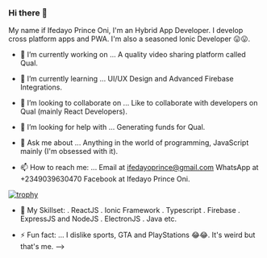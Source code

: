 ### Hi there 👋

My name if Ifedayo Prince Oni, 
I'm an Hybrid App Developer. I develop cross platform apps and PWA. 
I'm also a seasoned Ionic Developer 😛😛. 


- 🔭 I’m currently working on ...
A quality video sharing platform called Qual. 

- 🌱 I’m currently learning ...
UI/UX Design and Advanced Firebase Integrations. 

- 👯 I’m looking to collaborate on ...
Like to collaborate with developers on Qual (mainly React Developers). 

- 🤔 I’m looking for help with ...
Generating funds for Qual. 

- 💬 Ask me about ...
Anything in the world of programming, JavaScript mainly (I'm obsessed with it). 

- 📫 How to reach me: ...
Email at ifedayoprince@gmail.com 
WhatsApp at +2349039630470
Facebook at Ifedayo Prince Oni. 

[![trophy](https://github-profile-trophy.vercel.app/?username=ifedayoprince)](https://github.com/ryo-ma/github-profile-trophy)

- 📖 My Skillset: 
. ReactJS
. Ionic Framework 
. Typescript
. Firebase 
. ExpressJS and NodeJS 
. ElectronJS
. Java etc. 

- ⚡ Fun fact: ...
I dislike sports, GTA and PlayStations 😂😂. It's weird but that's me. 
-->
